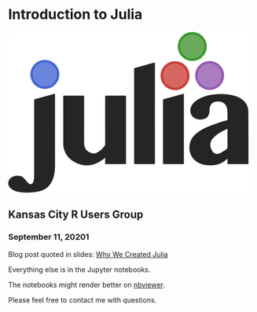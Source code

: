 # Introduction to Julia

![Julia logo](images/julia-logo.png)

## Kansas City R Users Group

### September 11, 20201

Blog post quoted in slides: [Why We Created Julia](https://julialang.org/blog/2012/02/why-we-created-julia/)

Everything else is in the Jupyter notebooks.

The notebooks might render better on [nbviewer](https://nbviewer.jupyter.org/github/davidbody/julia-kcrug/tree/main/).

Please feel free to contact me with questions.
